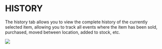 # HISTORY

The history tab allows you to view the complete history of the currently selected item, allowing you to track all events where the item has been sold, purchased, moved between location, added to stock, etc.

![](https://cdn.realsgii2.dev/wise-software-docs/image_41.c4211790.png)
